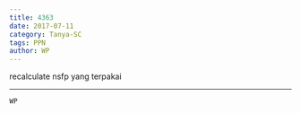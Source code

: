 ```yaml
---
title: 4363
date: 2017-07-11
category: Tanya-SC
tags: PPN
author: WP
---
```


recalculate nsfp yang terpakai

---



`WP`
